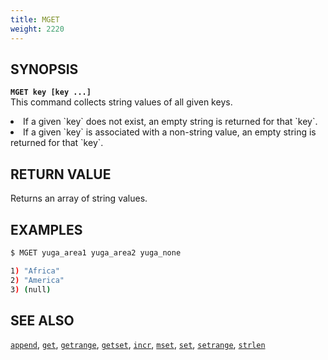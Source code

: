```yaml
---
title: MGET
weight: 2220
---
```


## SYNOPSIS
<b>`MGET key [key ...]`</b><br>
This command collects string values of all given keys.
<li>If a given `key` does not exist, an empty string is returned for that `key`.</li>
<li>If a given `key` is associated with a non-string value, an empty string is returned for that `key`.</li>

## RETURN VALUE
Returns an array of string values.

## EXAMPLES
```{.sh .copy .separator-dollar}
$ MGET yuga_area1 yuga_area2 yuga_none
```
```sh
1) "Africa"
2) "America"
3) (null)
```

## SEE ALSO
[`append`](../append/), [`get`](../get/), [`getrange`](../getrange/), [`getset`](../getset/), [`incr`](../incr/), [`mset`](../mset/), [`set`](../set/), [`setrange`](../setrange/), [`strlen`](../strlen/)
